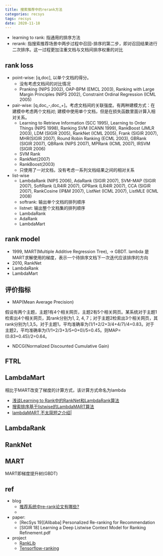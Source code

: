 ```yaml
---
title: 搜索推荐中的rerank方法
categories: recsys
tags: recsys
date: 2020-11-18
---
```


- learning to rank: 指通用的排序方法
- rerank: 指搜索推荐场景中两步过程中召回-排序的第二步，即对召回结果进行二次排序。这一过程更加注重文档与文档间排序权重的对比


## rank loss

- point-wise: [q,doc], 以单个文档的得分。
    - 没有考虑文档间的对比情况
    - Pranking (NIPS 2002), OAP-BPM (EMCL 2003), Ranking with Large Margin Principles (NIPS 2002), Constraint Ordinal Regression (ICML 2005)
- pair-wise: [q,doc_-,doc_+]。考虑文档间的关联强度。有两种建模方式：在建模中考虑两个文档对; 建模中使用单个文档，但是在损失函数里面计算入相对关系。
    - Learning to Retrieve Information (SCC 1995), Learning to Order Things (NIPS 1998), Ranking SVM (ICANN 1999), RankBoost (JMLR 2003), LDM (SIGIR 2005), RankNet (ICML 2005), Frank (SIGIR 2007), MHR(SIGIR 2007), Round Robin Ranking (ECML 2003), GBRank (SIGIR 2007), QBRank (NIPS 2007), MPRank (ICML 2007), IRSVM (SIGIR 2006)
    - SVM Rank
    - RankNet(2007)
    - RankBoost(2003)
    - 只使用了一对文档，没有考虑一系列文档结果之间的相对关系
- list-wise
    - LambdaRank (NIPS 2006), AdaRank (SIGIR 2007), SVM-MAP (SIGIR 2007), SoftRank (LR4IR 2007), GPRank (LR4IR 2007), CCA (SIGIR 2007), RankCosine (IP&M 2007), ListNet (ICML 2007), ListMLE (ICML 2008)
    - softrank: 输出单个文档的排列顺序
    - listnet: 输出整个文档集的排列顺序 
    - LambdaRank
    - AdaRank
    - LambdaMart


## rank model

- 1999, MART(Multiple Additive Regression Tree), -> GBDT. lambda 是MART求解使用的梯度，表示一个待排序文档下一次迭代应该排序的方向
- 2010, RankNet
- LambdaRank
- LambdaMart

## 评价指标

- MAP(Mean Average Precision)

假设有两个主题，主题1有4个相关网页，主题2有5个相关网页。某系统对于主题1检索出4个相关网页，其rank分别为1, 2, 4, 7；对于主题2检索出3个相关网页，其rank分别为1,3,5。对于主题1，平均准确率为(1/1+2/2+3/4+4/7)/4=0.83。对于主题2，平均准确率为(1/1+2/3+3/5+0+0)/5=0.45。则MAP= (0.83+0.45)/2=0.64。

- NDCG(Normalized Discounted Cumulative Gain)

## FTRL

## LambdaMart

相比于MART改变了梯度的计算方式，该计算方式命名为lambda

- [浅谈Learning to Rank中的RankNet和LambdaRank算法](https://zhuanlan.zhihu.com/p/68682607)
- [搜索排序基于listwise的LambdaMART算法](https://zhuanlan.zhihu.com/p/55375160)
- [lambdaMART 不太简短之介绍|](https://liam.page/2016/07/10/a-not-so-simple-introduction-to-lambdamart/)

## LambdaRank

## RankNet


## MART

MART即梯度提升树(GBDT)


## ref 

- blog
    - [推荐系统中re-rank论文有哪些?](https://www.zhihu.com/question/364930489)
    - 
- paper:
    - [RecSys 19][Alibaba] Personalized Re-ranking for Recommendation
    - [SIGIR 18] Learning a Deep Listwise Context Model for Ranking Refinement.pdf
- project
    - [RankLib](https://sourceforge.net/p/lemur/wiki/RankLib/)
    - [Tensorflow-ranking](https://github.com/tensorflow/ranking)